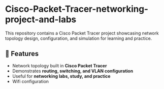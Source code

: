 # Cisco-Packet-Tracer-networking-project-and-labs

This repository contains a Cisco Packet Tracer project showcasing network topology design, configuration, and simulation for learning and practice.

## 📌 Features
- Network topology built in **Cisco Packet Tracer**
- Demonstrates **routing, switching, and VLAN configuration**
- Useful for **networking labs, study, and practice**
- Wifi configuration 

